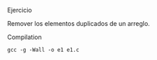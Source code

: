 Ejercicio

Remover los elementos duplicados de un arreglo.


Compilation
```
gcc -g -Wall -o e1 e1.c
```

